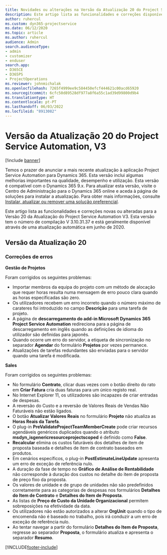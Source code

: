 ```yaml
---
title: Novidades ou alterações na Versão da Atualização 20 do Project Service Automation, V3
description: Este artigo lista as funcionalidades e correções disponíveis na Versão 20 da Atualização do Project Service Automation, V3
author: ruhercul
ms.custom: dyn365-projectservice
ms.date: 06/12/2020
ms.topic: article
ms.author: ruhercul
audience: Admin
search.audienceType:
- admin
- customizer
- enduser
search.app:
- D365CE
- D365PS
- ProjectOperations
ms.reviewer: johnmichalak
ms.openlocfilehash: 7265f4999ee9c584450efcf444621c00acd65920
ms.sourcegitcommit: 6cfc50d89528df977a8f6a55c1ad39d99800d9b4
ms.translationtype: HT
ms.contentlocale: pt-PT
ms.lasthandoff: 06/03/2022
ms.locfileid: "8913082"
---
```

# <a name="project-service-automation-update-release-20-v3"></a>Versão da Atualização 20 do Project Service Automation, V3

[!include [banner](../includes/psa-now-project-operations.md)]

Temos o prazer de anunciar a mais recente atualização à aplicação Project Service Automation para Dynamics 365. Esta versão inclui algumas melhorias importantes na qualidade, desempenho e utilização. Esta versão é compatível com o Dynamics 365 9.x. Para atualizar esta versão, visite o Centro de Administração para o Dynamics 365 online e aceda à página de soluções para instalar a atualização. Para obter mais informações, consulte [Instalar, atualizar ou remover uma solução preferencial](/power-platform/admin/install-remove-preferred-solution).

Este artigo lista as funcionalidades e correções novas ou alteradas para a Versão 20 da Atualização do Project Service Automation V3. Esta versão tem o número de compilação V 3.10.31.37 e está geralmente disponível através de uma atualização automática em junho de 2020.

## <a name="update-release-20"></a>Versão da Atualização 20

### <a name="bug-fixes"></a>Correções de erros

**Gestão de Projetos**

Foram corrigidos os seguintes problemas:

- Importar membros da equipa do projeto com um método de alocação que requer horas resulta numa mensagem de erro pouco clara quando as horas especificadas são zero.
- Os utilizadores recebem um erro incorreto quando o número máximo de carateres foi introduzido no campo **Descrição** para uma tarefa de projeto.
- A página de **descarregamento do add-in Microsoft Dynamics 365 Project Service Automation** redireciona para a página de descarregamento em inglês quando as definições de idioma do utilizador são definidas para japonês.
- Quando ocorre um erro do servidor, a etiqueta de sincronização no separador **Agendar** do formulário **Projetos** por vezes permanece.
- Atualizações de tarefas redundantes são enviadas para o servidor quando uma tarefa é modificada.

**Sales**

Foram corrigidos os seguintes problemas:

- No formulário **Contrato**, clicar duas vezes com o botão direito do rato em **Criar Fatura** cria duas faturas para um único registo real.
- No Internet Explorer 11, os utilizadores são incapazes de criar entradas de despesas.
- A reversão do Custo e a reversão de Valores Reais de Vendas Não Faturáveis não estão ligados.
- O botão **Atualizar Valores Reais** no formulário **Projeto** não atualiza as **Horas Reais da Tarefa**.
- O plug-in **PreValidateProjectTeamMemberCreate** pode criar recursos agendáveis genéricos duplicados quando o atributo **msdyn_isgenericresourceprojectscoped** é definido como **False**.
- **Recalcular** elimina os custos faturáveis dos detalhes de item de proposta baseada e detalhes de item de contrato baseados em produtos.
- Em cenários específicos, o plug-in **PostEstimateLineUpdate** apresenta um erro de exceção de referência nulo.
- A duração da fase de tempo no **Gráfico de Análise de Rentabilidade** não corresponde à duração dos custos no detalhe do item de proposta de preço fixo da proposta.
- Os valores de unidade e de grupo de unidades não são predefinidos corretamente para as categorias de despesas nos formulários **Detalhes do Item de Contrato** e **Detalhes do Item de Proposta**.
- As listas de **Preço de Custo da Unidade Organizacional** permitem sobreposições na efetividade da data.
- Os utilizadores não estão autorizados a alterar **OrgUnit** quando o tipo de encomenda não é baseado no trabalho, pois irá conduzir a um erro de exceção de referência nulo.
- Ao tentar navegar a partir do formulário **Detalhes do Item de Proposta**, regresse ao separador **Proposta**, o formulário atualiza e apresenta o separador **Resumo**.


[!INCLUDE[footer-include](../includes/footer-banner.md)]
